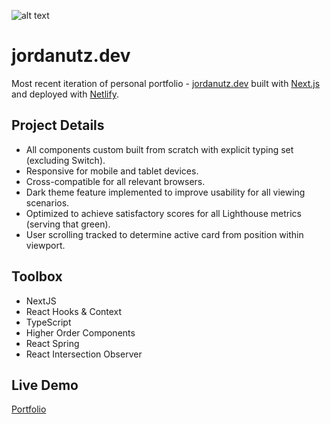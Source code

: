 ![alt text](https://i.ibb.co/y8ZpH8x/Screen-Shot-2021-11-16-at-1-15-43-PM.jpg)

# jordanutz.dev

Most recent iteration of personal portfolio - [jordanutz.dev](https://www.jordanutz.dev) built with [Next.js](https://nextjs.org/) and deployed with [Netlify](https://www.netlify.com/).

## Project Details

-  All components custom built from scratch with explicit typing set (excluding Switch).
-  Responsive for mobile and tablet devices.
-  Cross-compatible for all relevant browsers.
-  Dark theme feature implemented to improve usability for all viewing scenarios.
-  Optimized to achieve satisfactory scores for all Lighthouse metrics (serving that green).
-  User scrolling tracked to determine active card from position within viewport.

## Toolbox

-  NextJS
-  React Hooks & Context
-  TypeScript
-  Higher Order Components
-  React Spring
-  React Intersection Observer

## Live Demo

[Portfolio](https://www.jordanutz.dev)
